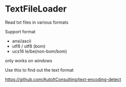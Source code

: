 # TextFileLoader

Read txt files in various formats

Support format

- ansi/ascii
- utf8 / utf8 (bom)
- ucs16 le/be(non-bom/bom)

only works on windows

Use this to find out the text format

https://github.com/AutoItConsulting/text-encoding-detect
